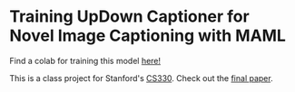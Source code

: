 Training UpDown Captioner for Novel Image Captioning with MAML
=====================================

Find a colab for training this model [here!](https://colab.research.google.com/drive/1KGNnyoegYStp8rNsQrlM-4RWmz0MX_Op?usp=sharing)

This is a class project for Stanford's [CS330](http://cs330.stanford.edu/).  Check out the [final paper](paper.pdf).
